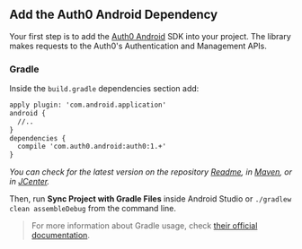 ## Add the Auth0 Android Dependency

Your first step is to add the [Auth0 Android](https://github.com/auth0/Auth0.Android) SDK into your project. The library makes requests to the Auth0's Authentication and Management APIs.

### Gradle

Inside the `build.gradle` dependencies section add:

```xml
apply plugin: 'com.android.application'
android {
  //..
}
dependencies {
  compile 'com.auth0.android:auth0:1.+'
}
```

_You can check for the latest version on the repository [Readme](https://github.com/auth0/auth0.android#installation), in [Maven](http://search.maven.org/#search%7Cga%7C1%7Ca%3A%22auth0%22%20g%3A%22com.auth0.android%22), or in [JCenter](https://bintray.com/auth0/android/auth0)._

Then, run **Sync Project with Gradle Files** inside Android Studio or `./gradlew clean assembleDebug` from the command line.

> For more information about Gradle usage, check [their official documentation](https://gradle.org/getting-started-android-build/).
